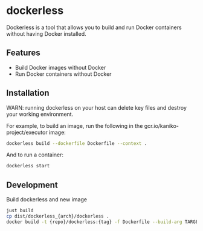 # dockerless

Dockerless is a tool that allows you to build and run Docker containers without having Docker installed.

## Features

- Build Docker images without Docker
- Run Docker containers without Docker

## Installation

WARN: running dockerless on your host can delete key files and destroy your working environment.

For example, to build an image, run the following in the gcr.io/kaniko-project/executor image:

``` bash
dockerless build --dockerfile Dockerfile --context .
```

And to run a container:

``` bash
dockerless start
```

## Development

Build dockerless and new image

```bash
just build
cp dist/dockerless_{arch}/dockerless .
docker build -t {repo}/dockerless:{tag} -f Dockerfile --build-arg TARGETARCH=$(uname -m) --build-arg TARGETOS=linux .
```